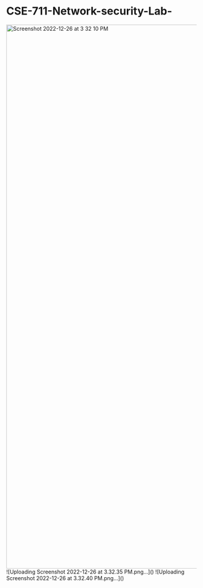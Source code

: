 # CSE-711-Network-security-Lab-

  
<img width="1440" alt="Screenshot 2022-12-26 at 3 32 10 PM" src="https://user-images.githubusercontent.com/59330701/209535906-690306a2-3f3c-4252-a605-f95fdf850f83.png">
![Uploading Screenshot 2022-12-26 at 3.32.35 PM.png…]()
![Uploading Screenshot 2022-12-26 at 3.32.40 PM.png…]()
